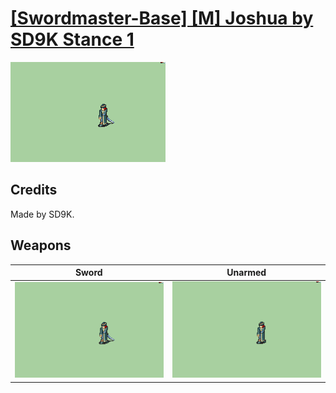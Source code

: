 # [\[Swordmaster-Base\] \[M\] Joshua by SD9K Stance 1](./)

<img src="./1.%20Sword/Sword_000.png" alt="[Swordmaster-Base] [M] Joshua by SD9K Stance 1 standing" />

## Credits

Made by SD9K.

## Weapons


|Sword |Unarmed |
|  :---: | :---: |
| <img alt="Sword animation" src="./1.%20Sword/Sword.gif" /> | <img alt="Unarmed animation" src="./8.%20Unarmed/Unarmed.gif" /> |
